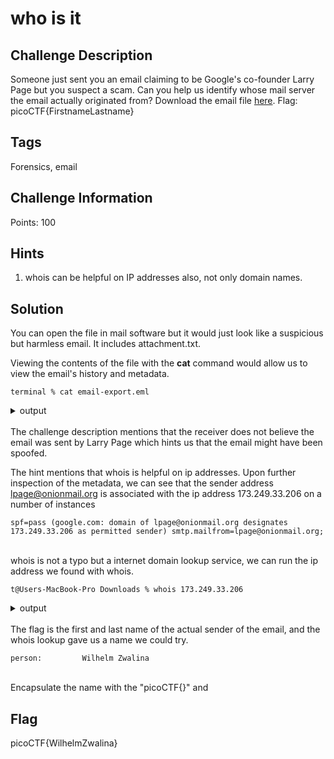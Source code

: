 # who is it

## Challenge Description

Someone just sent you an email claiming to be Google's co-founder Larry Page but you suspect a scam.
Can you help us identify whose mail server the email actually originated from?
Download the email file [here](./email-export.eml). Flag: picoCTF{FirstnameLastname}

## Tags
Forensics, email

## Challenge Information

Points: 100

## Hints

1) whois can be helpful on IP addresses also, not only domain names.

## Solution

You can open the file in mail software but it would just look like a suspicious but harmless email. It includes attachment.txt.

Viewing the contents of the file with the **cat** command would allow us to view the email's history and metadata.

````
terminal % cat email-export.eml 
````

<details>
        <summary>output</summary>
        
````
Delivered-To: francismanzi@gmail.com
Received: by 2002:ab0:638a:0:0:0:0:0 with SMTP id y10csp123720uao;
        Thu, 7 Jul 2022 23:19:48 -0700 (PDT)
X-Google-Smtp-Source: AGRyM1u8MgQ0wT0JmPs4nZbKyuwluXeP+mglR/hb66VElgQnwB8M2ofwYUFsHj+eMYBFAVDPITJc
X-Received: by 2002:a5d:6d06:0:b0:21b:c434:d99e with SMTP id e6-20020a5d6d06000000b0021bc434d99emr1524437wrq.148.1657261188086;
        Thu, 07 Jul 2022 23:19:48 -0700 (PDT)
ARC-Seal: i=1; a=rsa-sha256; t=1657261188; cv=none;
        d=google.com; s=arc-20160816;
        b=FJZQS4geDnyabQ7SUhA2v3roEqcufLmysXkLoRZd3yNXiNQFBFmwm5v5yANvDyyebA
         Jfjqv5X8Gujll585xj/MHlVhlEMg0edNWuwnLXj8SmNuPI1Jon9N+fokhSMxy2WxSACE
         4MruPo5QBlHdrFq8WNBAFgC1VtO0nR+BQYY18wqotLIQPvkXo3yOUUhx0D+ZjUwXvTKV
         yUFGdYulF58Lg7wAH/cLWROIHrraWTSsmaGWoYv577nztzueoG5RC5uUAGIAyzsJRqsV
         dCsapFxCUlbYbAgIVraylksCA+veFXfil6ocym8KKnls3j40Vojv0VLhHHZxXruG5x/K
         M5cQ==
ARC-Message-Signature: i=1; a=rsa-sha256; c=relaxed/relaxed; d=google.com; s=arc-20160816;
        h=mime-version:message-id:date:subject:to:from:dkim-signature;
        bh=RneTbuEOZUlwei4ZNPvzjmZpQE92irBmuzImA33zPEc=;
        b=RUd+ycq1YWbRNn9wB8UgJ8dZz0tHpvmqcEGQkWqzLy/6j3aFzaf7dwdoCtXjTTtrrE
         z9g498cmB55fs0x1CAjtzI+Nctb1cbPcnfMCrfsF3LwgYhCErFRnbBbOgqw4eeEB+hk0
         sKBN0QVpSLs1HlF8ZK3XiMKA2p3vSgHlbhMDPGnFTLHEQjlM63d/L30Rt8mpQsT77ni/
         f6X0TqTi4Y8ARIuEELMa6m5E5wQcfUxeUU5WAssz46tQyHKR6xg/g8K2zES+gSNymASk
         c5Eaq55k4Zi8dXWaPIwg4IdhVLVxe4llMx8c46GTdh8tvdMtmjME3wIaFR6Q2SLWRSZA
         o0hw==
ARC-Authentication-Results: i=1; mx.google.com;
       dkim=pass header.i=@onionmail.org header.s=jan2022 header.b=4sU2nk5Z;
       spf=pass (google.com: domain of lpage@onionmail.org designates 173.249.33.206 as permitted sender) smtp.mailfrom=lpage@onionmail.org;
       dmarc=pass (p=NONE sp=NONE dis=NONE) header.from=onionmail.org
Return-Path: <lpage@onionmail.org>
Received: from mail.onionmail.org (mail.onionmail.org. [173.249.33.206])
        by mx.google.com with ESMTPS id f16-20020a05600c4e9000b003a1947873d6si1882702wmq.224.2022.07.07.23.19.47
        for <francismanzi@gmail.com>
        (version=TLS1_3 cipher=TLS_AES_256_GCM_SHA384 bits=256/256);
        Thu, 07 Jul 2022 23:19:47 -0700 (PDT)
Received-SPF: pass (google.com: domain of lpage@onionmail.org designates 173.249.33.206 as permitted sender) client-ip=173.249.33.206;
Authentication-Results: mx.google.com;
       dkim=pass header.i=@onionmail.org header.s=jan2022 header.b=4sU2nk5Z;
       spf=pass (google.com: domain of lpage@onionmail.org designates 173.249.33.206 as permitted sender) smtp.mailfrom=lpage@onionmail.org;
       dmarc=pass (p=NONE sp=NONE dis=NONE) header.from=onionmail.org
DKIM-Signature: v=1; a=rsa-sha256; c=relaxed/relaxed; d=onionmail.org;
 q=dns/txt; s=jan2022; bh=RneTbuEOZUlwei4ZNPvzjmZpQE92irBmuzImA33zPEc=;
 h=from:subject:date:message-id:to:mime-version:content-type;
 b=4sU2nk5ZG4F9+lCtCPU4nat6ovALqfOHOUM1/wTskeMdmMAa2yOMXy0GkqolIioL8nG0mRG45
 OD8b/nHZZEiA0aQppYHECSmXE7IFIFm/MP9wmXIlC/cDF1t9mEwumdDbes7hRhiO6q3A0wYWK+J
 C+qwHI99irsPhWZOptVVh0HV/HJPAtkzg7OBMX/oPDUSG3xo7dJvT5MCYUm2+4CBVjvLmEPUVTO
 uuVEU3HjVjumry5zw1H4s+o9jxCOwpT41uL94NM64Aki4+KIlS75W8Uo1YStqciHSHoEPLMvBhK
 OMfwhI02u5oLFbk6ZvmhyK5juc54lGbWgk277N0hB0Aw==
Received: from localhost
 by mail.onionmail.org (ZoneMTA) with API id 181dc76dff2000ccee.001
 for <francismanzi@gmail.com>;
 Fri, 08 Jul 2022 06:19:47 +0000
X-Zone-Loop: 83440723a48cf749c9e7702024ee772d7cb2fb7cab7a
Content-Type: multipart/mixed; boundary="--_NmP-426c22a2e0d8fc9a-Part_1"
From: Larry Page <lpage@onionmail.org>
To: francismanzi@gmail.com
Subject: One million Prize
Date: Fri, 08 Jul 2022 06:19:47 +0000
Message-ID: <03c11cd1-8fd9-584e-c9d7-e53df0faeccc@onionmail.org>
MIME-Version: 1.0

----_NmP-426c22a2e0d8fc9a-Part_1
Content-Type: multipart/alternative;
 boundary="--_NmP-426c22a2e0d8fc9a-Part_2"

----_NmP-426c22a2e0d8fc9a-Part_2
Content-Type: text/plain; charset=utf-8
Content-Transfer-Encoding: quoted-printable

Hello dear user, I am Larry Page and I am delighted to announce to you that=
 you
are the 99999999th GMAIL account and for that we want to reward you. =
You've
earned $1,000,000. To claim your prize open the attached file.
----_NmP-426c22a2e0d8fc9a-Part_2
Content-Type: text/html; charset=utf-8
Content-Transfer-Encoding: quoted-printable

<p>Hello dear user, I am Larry Page and I am delighted to announce to you =
that you are the 99999999th GMAIL account and for that we want to reward =
you. You've earned $1,000,000. To claim your prize open the attached file.=
<br></p>
----_NmP-426c22a2e0d8fc9a-Part_2--

----_NmP-426c22a2e0d8fc9a-Part_1
Content-Type: text/plain; name=attachment.txt
Content-Transfer-Encoding: base64
Content-Disposition: attachment; filename=attachment.txt

QW1vdW50OiAgJDEsMDAwLDAwMAo=
----_NmP-426c22a2e0d8fc9a-Part_1--
````
        
</details>

<br>
The challenge description mentions that the receiver does not believe the email was sent by Larry Page which hints us that the email might have been spoofed.

The hint mentions that whois is helpful on ip addresses. Upon further inspection of the metadata, we can see that the sender address lpage@onionmail.org is associated with the ip address 173.249.33.206 on a number of instances

````
spf=pass (google.com: domain of lpage@onionmail.org designates 173.249.33.206 as permitted sender) smtp.mailfrom=lpage@onionmail.org;
````

<br>
whois is not a typo but a internet domain lookup service, we can run the ip address we found with whois.


````
t@Users-MacBook-Pro Downloads % whois 173.249.33.206
````

<details>
        <summary>output</summary>
        
````
% IANA WHOIS server
% for more information on IANA, visit http://www.iana.org
% This query returned 1 object

refer:        whois.arin.net

inetnum:      173.0.0.0 - 173.255.255.255
organisation: ARIN
status:       ALLOCATED

whois:        whois.arin.net

changed:      2008-02
source:       IANA

# whois.arin.net

NetRange:       173.249.0.0 - 173.249.63.255
CIDR:           173.249.0.0/18
NetName:        RIPE
NetHandle:      NET-173-249-0-0-1
Parent:         NET173 (NET-173-0-0-0-0)
NetType:        Early Registrations, Transferred to RIPE NCC
OriginAS:       
Organization:   RIPE Network Coordination Centre (RIPE)
RegDate:        2017-09-14
Updated:        2017-09-14
Ref:            https://rdap.arin.net/registry/ip/173.249.0.0

ResourceLink:  https://apps.db.ripe.net/search/query.html
ResourceLink:  whois://whois.ripe.net


OrgName:        RIPE Network Coordination Centre
OrgId:          RIPE
Address:        P.O. Box 10096
City:           Amsterdam
StateProv:      
PostalCode:     1001EB
Country:        NL
RegDate:        
Updated:        2013-07-29
Ref:            https://rdap.arin.net/registry/entity/RIPE

ReferralServer:  whois://whois.ripe.net
ResourceLink:  https://apps.db.ripe.net/search/query.html

OrgAbuseHandle: ABUSE3850-ARIN
OrgAbuseName:   Abuse Contact
OrgAbusePhone:  +31205354444 
OrgAbuseEmail:  abuse@ripe.net
OrgAbuseRef:    https://rdap.arin.net/registry/entity/ABUSE3850-ARIN

OrgTechHandle: RNO29-ARIN
OrgTechName:   RIPE NCC Operations
OrgTechPhone:  +31 20 535 4444 
OrgTechEmail:  hostmaster@ripe.net
OrgTechRef:    https://rdap.arin.net/registry/entity/RNO29-ARIN


# whois.ripe.net

inetnum:        173.249.32.0 - 173.249.63.255
netname:        CONTABO
descr:          Contabo GmbH
country:        DE
org:            ORG-GG22-RIPE
admin-c:        MH7476-RIPE
tech-c:         MH7476-RIPE
status:         ASSIGNED PA
mnt-by:         MNT-CONTABO
created:        2018-08-22T07:28:02Z
last-modified:  2018-08-22T07:28:02Z
source:         RIPE

organisation:   ORG-GG22-RIPE
org-name:       Contabo GmbH
country:        DE
org-type:       LIR
remarks:        * Please direct all complaints about Internet abuse like Spam, hacking or scans *
remarks:        * to abuse@contabo.de . This will guarantee fastest processing possible. *
address:        Aschauer Strasse 32a
address:        81549
address:        Munchen
address:        GERMANY
phone:          +498921268372
fax-no:         +498921665862
abuse-c:        MH12453-RIPE
mnt-ref:        RIPE-NCC-HM-MNT
mnt-ref:        MNT-CONTABO
mnt-ref:        MNT-OCIRIS
mnt-by:         RIPE-NCC-HM-MNT
mnt-by:         MNT-CONTABO
created:        2009-12-09T13:41:08Z
last-modified:  2021-09-14T10:49:04Z
source:         RIPE # Filtered

person:         Wilhelm Zwalina
address:        Contabo GmbH
address:        Aschauer Str. 32a
address:        81549 Muenchen
phone:          +49 89 21268372
fax-no:         +49 89 21665862
nic-hdl:        MH7476-RIPE
mnt-by:         MNT-CONTABO
mnt-by:         MNT-GIGA-HOSTING
created:        2010-01-04T10:41:37Z
last-modified:  2020-04-24T16:09:30Z
source:         RIPE

% Information related to '173.249.32.0/23AS51167'

route:          173.249.32.0/23
descr:          CONTABO
origin:         AS51167
mnt-by:         MNT-CONTABO
created:        2018-02-01T09:50:10Z
last-modified:  2018-02-01T09:50:10Z
source:         RIPE

% This query was served by the RIPE Database Query Service version 1.106 (DEXTER)
````

</details>

<br>    
The flag is the first and last name of the actual sender of the email, and the whois lookup gave us a name we could try.

````
person:         Wilhelm Zwalina
````
        
<br>
Encapsulate the name with the "picoCTF{}" and


## Flag

picoCTF{WilhelmZwalina}
